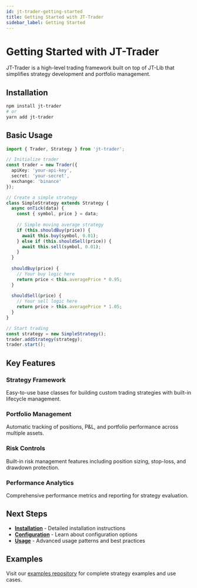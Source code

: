 ```yaml
---
id: jt-trader-getting-started
title: Getting Started with JT-Trader
sidebar_label: Getting Started
---
```


# Getting Started with JT-Trader

JT-Trader is a high-level trading framework built on top of JT-Lib that simplifies strategy development and portfolio management.

## Installation

```bash
npm install jt-trader
# or
yarn add jt-trader
```

## Basic Usage

```typescript
import { Trader, Strategy } from 'jt-trader';

// Initialize trader
const trader = new Trader({
  apiKey: 'your-api-key',
  secret: 'your-secret',
  exchange: 'binance'
});

// Create a simple strategy
class SimpleStrategy extends Strategy {
  async onTick(data) {
    const { symbol, price } = data;
    
    // Simple moving average strategy
    if (this.shouldBuy(price)) {
      await this.buy(symbol, 0.01);
    } else if (this.shouldSell(price)) {
      await this.sell(symbol, 0.01);
    }
  }
  
  shouldBuy(price) {
    // Your buy logic here
    return price < this.averagePrice * 0.95;
  }
  
  shouldSell(price) {
    // Your sell logic here
    return price > this.averagePrice * 1.05;
  }
}

// Start trading
const strategy = new SimpleStrategy();
trader.addStrategy(strategy);
trader.start();
```

## Key Features

### Strategy Framework
Easy-to-use base classes for building custom trading strategies with built-in lifecycle management.

### Portfolio Management
Automatic tracking of positions, P&L, and portfolio performance across multiple assets.

### Risk Controls
Built-in risk management features including position sizing, stop-loss, and drawdown protection.

### Performance Analytics
Comprehensive performance metrics and reporting for strategy evaluation.

## Next Steps

- **[Installation](installation)** - Detailed installation instructions
- **[Configuration](configuration)** - Learn about configuration options
- **[Usage](usage)** - Advanced usage patterns and best practices

## Examples

Visit our [examples repository](https://github.com/mikolyk/jt-trader/examples) for complete strategy examples and use cases.
